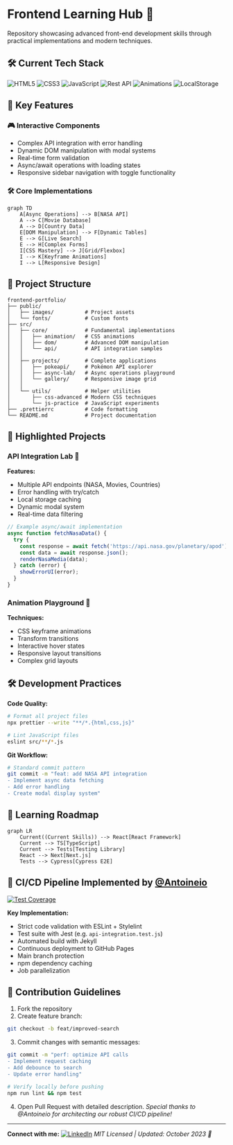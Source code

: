# Frontend Learning Hub 🚀

Repository showcasing advanced front-end development skills through practical implementations and modern techniques.

## 🛠 Current Tech Stack

![HTML5](https://img.shields.io/badge/HTML5-E34F26?style=flat&logo=html5&logoColor=white)
![CSS3](https://img.shields.io/badge/CSS3-1572B6?style=flat&logo=css3&logoColor=white)
![JavaScript](https://img.shields.io/badge/JavaScript-F7DF1E?style=flat&logo=javascript&logoColor=black)
![Rest API](https://img.shields.io/badge/REST_API-FF6F00?style=flat)
![Animations](https://img.shields.io/badge/Animations-FF6B6B?style=flat)
![LocalStorage](https://img.shields.io/badge/LocalStorage-0D47A1?style=flat)

## 🌟 Key Features

### 🎮 Interactive Components

- Complex API integration with error handling
- Dynamic DOM manipulation with modal systems
- Real-time form validation
- Async/await operations with loading states
- Responsive sidebar navigation with toggle functionality

### 🛠 Core Implementations

```mermaid
graph TD
    A[Async Operations] --> B[NASA API]
    A --> C[Movie Database]
    A --> D[Country Data]
    E[DOM Manipulation] --> F[Dynamic Tables]
    E --> G[Live Search]
    E --> H[Complex Forms]
    I[CSS Mastery] --> J[Grid/Flexbox]
    I --> K[Keyframe Animations]
    I --> L[Responsive Design]
```

## 📂 Project Structure

```plaintext
frontend-portfolio/
├── public/
│   ├── images/          # Project assets
│   └── fonts/           # Custom fonts
├── src/
│   ├── core/            # Fundamental implementations
│   │   ├── animation/   # CSS animations
│   │   ├── dom/         # Advanced DOM manipulation
│   │   └── api/         # API integration samples
│   │
│   ├── projects/        # Complete applications
│   │   ├── pokeapi/     # Pokémon API explorer
│   │   ├── async-lab/   # Async operations playground
│   │   └── gallery/     # Responsive image grid
│   │
│   └── utils/           # Helper utilities
│       ├── css-advanced # Modern CSS techniques
│       └── js-practice  # JavaScript experiments
├── .prettierrc          # Code formatting
└── README.md            # Project documentation
```

## 🚀 Highlighted Projects

### API Integration Lab 🔌

**Features:**

- Multiple API endpoints (NASA, Movies, Countries)
- Error handling with try/catch
- Local storage caching
- Dynamic modal system
- Real-time data filtering

```javascript
// Example async/await implementation
async function fetchNasaData() {
  try {
    const response = await fetch('https://api.nasa.gov/planetary/apod');
    const data = await response.json();
    renderNasaMedia(data);
  } catch (error) {
    showErrorUI(error);
  }
}
```

### Animation Playground 🎨

**Techniques:**

- CSS keyframe animations
- Transform transitions
- Interactive hover states
- Responsive layout transitions
- Complex grid layouts

## 🛠 Development Practices

**Code Quality:**

```bash
# Format all project files
npx prettier --write "**/*.{html,css,js}"

# Lint JavaScript files
eslint src/**/*.js
```

**Git Workflow:**

```bash
# Standard commit pattern
git commit -m "feat: add NASA API integration
- Implement async data fetching
- Add error handling
- Create modal display system"
```

## 🧭 Learning Roadmap

```mermaid
graph LR
    Current((Current Skills)) --> React[React Framework]
    Current --> TS[TypeScript]
    Current --> Tests[Testing Library]
    React --> Next[Next.js]
    Tests --> Cypress[Cypress E2E]
```

## 🔄 CI/CD Pipeline Implemented by [@Antoineio](https://github.com/Antoineio)

[![Test Coverage](https://img.shields.io/badge/coverage-100%25-success)](https://github.com/GiulioArantes/meu-projeto-didatico/actions)

**Key Implementation:**

- Strict code validation with ESLint + Stylelint
- Test suite with Jest (e.g. `api-integration.test.js`)
- Automated build with Jekyll
- Continuous deployment to GitHub Pages
- Main branch protection
- npm dependency caching
- Job parallelization

## 🤝 Contribution Guidelines

1. Fork the repository
2. Create feature branch:

```bash
git checkout -b feat/improved-search
```

3. Commit changes with semantic messages:

```bash
git commit -m "perf: optimize API calls
- Implement request caching
- Add debounce to search
- Update error handling"

# Verify locally before pushing
npm run lint && npm test
```

4. Open Pull Request with detailed description.
   _Special thanks to @Antoineio for architecting our robust CI/CD pipeline!_

---

**Connect with me:** [![LinkedIn](https://img.shields.io/badge/LinkedIn-0077B5?style=flat&logo=linkedin&logoColor=white)](https://www.linkedin.com/in/giulio-arantes/)
_MIT Licensed | Updated: October 2023 🍂_
